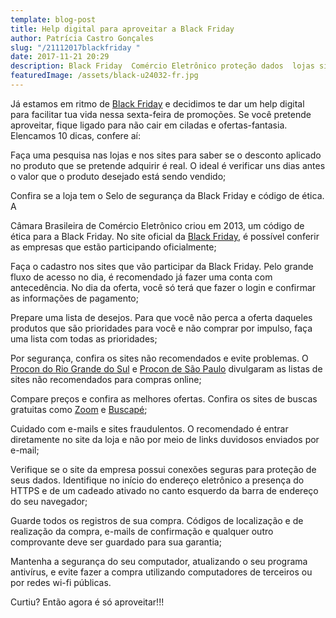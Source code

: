 ```yaml
---
template: blog-post
title: Help digital para aproveitar a Black Friday
author: Patrícia Castro Gonçales
slug: "/21112017blackfriday "
date: 2017-11-21 20:29
description: Black Friday  Comércio Eletrônico proteção dados  lojas sites desconto
featuredImage: /assets/black-u24032-fr.jpg
---
```

<!--StartFragment-->

Já estamos em ritmo de [Black Friday](http://www.blackfriday.com.br/) e decidimos te dar um help digital para facilitar tua vida nessa sexta-feira de promoções. Se você pretende aproveitar, fique ligado para não cair em ciladas e ofertas-fantasia. Elencamos 10 dicas, confere aí:

Faça uma pesquisa nas lojas e nos sites para saber se o desconto aplicado no produto que se pretende adquirir é real. O ideal é verificar uns dias antes o valor que o produto desejado está sendo vendido;

Confira se a loja tem o Selo de segurança da Black Friday e código de ética. A

Câmara Brasileira de Comércio Eletrônico criou em 2013, um código de ética para a Black Friday. No site oficial da [Black Friday](http://www.blackfriday.com.br/), é possível conferir as empresas que estão participando oficialmente;

Faça o cadastro nos sites que vão participar da Black Friday. Pelo grande fluxo de acesso no dia, é recomendado já fazer uma conta com antecedência. No dia da oferta, você só terá que fazer o login e confirmar as informações de pagamento;

Prepare uma lista de desejos. Para que você não perca a oferta daqueles produtos que são prioridades para você e não comprar por impulso, faça uma lista com todas as prioridades;

Por segurança, confira os sites não recomendados e evite problemas. O [Procon do Rio Grande do Sul](http://www.procon.rs.gov.br/portal/index.php) e [Procon de São Paulo](http://www.procon.sp.gov.br/) divulgaram as listas de sites não recomendados para compras online;

Compare preços e confira as melhores ofertas. Confira os sites de buscas gratuitas como [Zoom](https://www.zoom.com.br/) e [Buscapé](https://www.buscape.com.br/);

Cuidado com e-mails e sites fraudulentos. O recomendado é entrar diretamente no site da loja e não por meio de links duvidosos enviados por e-mail;

Verifique se o site da empresa possui conexões seguras para proteção de seus dados. Identifique no início do endereço eletrônico a presença do HTTPS e de um cadeado ativado no canto esquerdo da barra de endereço do seu navegador;

Guarde todos os registros de sua compra. Códigos de localização e de realização da compra, e-mails de confirmação e qualquer outro comprovante deve ser guardado para sua garantia;

Mantenha a segurança do seu computador, atualizando o seu programa antivírus, e evite fazer a compra utilizando computadores de terceiros ou por redes wi-fi públicas.

Curtiu? Então agora é só aproveitar!!!

<!--EndFragment-->